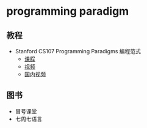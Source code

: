 # programming paradigm

## 教程

* Stanford CS107 Programming Paradigms 编程范式
    - [课程](https://see.stanford.edu/course/cs107)
    - [视频](https://www.youtube.com/playlist?list=PL9D558D49CA734A02)
    - [国内视频](https://www.bilibili.com/video/av36373995)

## 图书

* 冒号课堂
* 七周七语言
